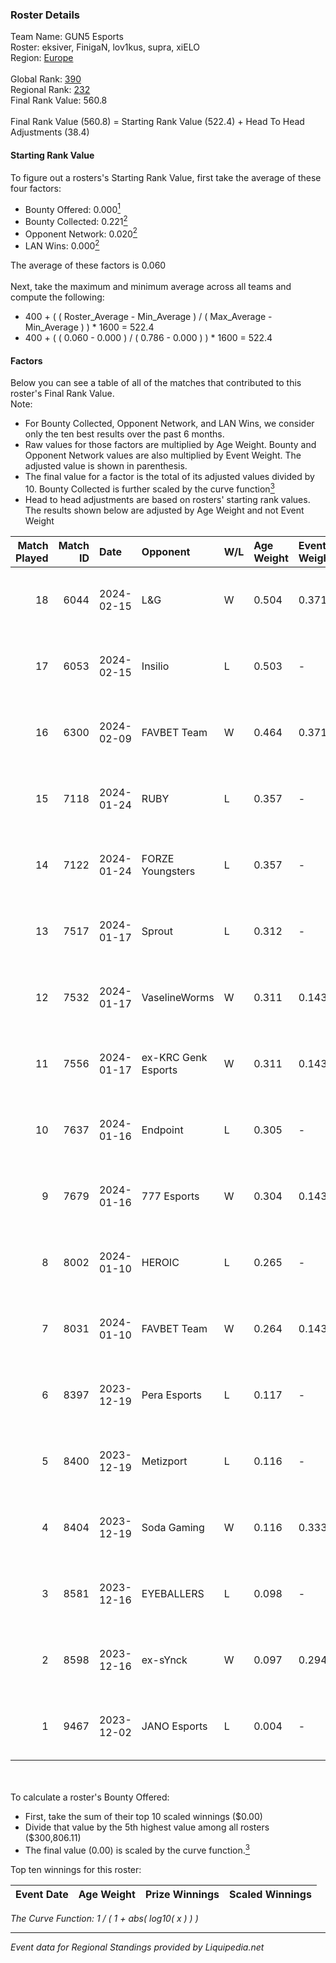 ### Roster Details<br />
Team Name: GUN5 Esports<br />
Roster: eksiver, FinigaN, lov1kus, supra, xiELO<br />
Region: [Europe]( ../standings_europe.md)<br />
<br />
Global Rank: [390](../standings_global.md)<br />
Regional Rank: [232]( ../standings_europe.md)<br />
Final Rank Value:  560.8<br />
<br />
Final Rank Value (560.8) = Starting Rank Value (522.4) + Head To Head Adjustments (38.4)<br />

#### Starting Rank Value<br />
To figure out a rosters's Starting Rank Value, first take the average of these four factors:<br />
- Bounty Offered: 0.000[<sup>1</sup>](#table2)
- Bounty Collected: 0.221[<sup>2</sup>](#table1)
- Opponent Network: 0.020[<sup>2</sup>](#table1)
- LAN Wins: 0.000[<sup>2</sup>](#table1)

The average of these factors is 0.060<br />
<br />
Next, take the maximum and minimum average across all teams and compute the following:<br />
- 400 + ( ( Roster_Average - Min_Average ) / ( Max_Average - Min_Average ) ) * 1600 = 522.4
- 400 + ( ( 0.060 - 0.000 ) / ( 0.786 - 0.000 ) ) * 1600 = 522.4


#### Factors<br />
Below you can see a table of all of the matches that contributed to this roster's Final Rank Value.<br />
Note:<br />

- For Bounty Collected, Opponent Network, and LAN Wins, we consider only the ten best results over the past 6 months.
- Raw values for those factors are multiplied by Age Weight. Bounty and Opponent Network values are also multiplied by Event Weight. The adjusted value is shown in parenthesis.
- The final value for a factor is the total of its adjusted values divided by 10. Bounty Collected is further scaled by the curve function[<sup>3</sup>](#curveFunction)
- Head to head adjustments are based on rosters' starting rank values. The results shown below are adjusted by Age Weight and not Event Weight
<span id="table1"></span><br />


| Match Played | Match ID | Date       | Opponent            | W/L | Age Weight | Event Weight | Bounty Collected | Opponent Network | LAN Wins  | H2H Adj. | Roster                                   |
| -: | -: | :- | :- | :- | :- | :- | :- | :- | :- | -: | :- |
|           18 |     6044 | 2024-02-15 | L&G                 | W   | 0.504      | 0.371        | 0.000 (0.000)    | 0.029 (0.005)    | 0 (0.000) |     7.22 | eksiver, FinigaN, lov1kus, supra, xiELO  |
|           17 |     6053 | 2024-02-15 | Insilio             | L   | 0.503      | -            | -                | -                | -         |    -1.55 | eksiver, FinigaN, lov1kus, supra, xiELO  |
|           16 |     6300 | 2024-02-09 | FAVBET Team         | W   | 0.464      | 0.371        | 0.008 (0.001)    | 0.666 (0.115)    | 0 (0.000) |    12.07 | eksiver, FinigaN, lov1kus, supra, xiELO  |
|           15 |     7118 | 2024-01-24 | RUBY                | L   | 0.357      | -            | -                | -                | -         |    -1.33 | eksiver, FinigaN, lov1kus, supra, xiELO  |
|           14 |     7122 | 2024-01-24 | FORZE Youngsters    | L   | 0.357      | -            | -                | -                | -         |    -4.12 | eksiver, FinigaN, lov1kus, supra, xiELO  |
|           13 |     7517 | 2024-01-17 | Sprout              | L   | 0.312      | -            | -                | -                | -         |    -4.57 | FinigaN, lov1kus, supra, xiELO, znxxX    |
|           12 |     7532 | 2024-01-17 | VaselineWorms       | W   | 0.311      | 0.143        | 0.000 (0.000)    | 0.424 (0.019)    | 0 (0.000) |     7.14 | FinigaN, lov1kus, supra, xiELO, znxxX    |
|           11 |     7556 | 2024-01-17 | ex-KRC Genk Esports | W   | 0.311      | 0.143        | 0.000 (0.000)    | 0.120 (0.005)    | 0 (0.000) |     6.33 | FinigaN, lov1kus, supra, xiELO, znxxX    |
|           10 |     7637 | 2024-01-16 | Endpoint            | L   | 0.305      | -            | -                | -                | -         |    -0.92 | FinigaN, lov1kus, supra, xiELO, znxxX    |
|            9 |     7679 | 2024-01-16 | 777 Esports         | W   | 0.304      | 0.143        | 0.029 (0.001)    | 0.463 (0.020)    | 0 (0.000) |     7.44 | FinigaN, lov1kus, supra, xiELO, znxxX    |
|            8 |     8002 | 2024-01-10 | HEROIC              | L   | 0.265      | -            | -                | -                | -         |    -0.01 | FinigaN, lov1kus, supra, xiELO, znxxX    |
|            7 |     8031 | 2024-01-10 | FAVBET Team         | W   | 0.264      | 0.143        | 0.008 (0.000)    | 0.666 (0.025)    | 0 (0.000) |     7.16 | FinigaN, lov1kus, supra, xiELO, znxxX    |
|            6 |     8397 | 2023-12-19 | Pera Esports        | L   | 0.117      | -            | -                | -                | -         |    -0.36 | FinigaN, lov1kus, ResoLuxe, supra, xiELO |
|            5 |     8400 | 2023-12-19 | Metizport           | L   | 0.116      | -            | -                | -                | -         |    -0.28 | FinigaN, lov1kus, ResoLuxe, supra, xiELO |
|            4 |     8404 | 2023-12-19 | Soda Gaming         | W   | 0.116      | 0.333        | 0.000 (0.000)    | 0.098 (0.004)    | 0 (0.000) |     2.33 | FinigaN, lov1kus, ResoLuxe, supra, xiELO |
|            3 |     8581 | 2023-12-16 | EYEBALLERS          | L   | 0.098      | -            | -                | -                | -         |    -0.31 | FinigaN, lov1kus, ResoLuxe, supra, xiELO |
|            2 |     8598 | 2023-12-16 | ex-sYnck            | W   | 0.097      | 0.294        | 0.000 (0.000)    | 0.206 (0.006)    | 0 (0.000) |     2.24 | FinigaN, lov1kus, ResoLuxe, supra, xiELO |
|            1 |     9467 | 2023-12-02 | JANO Esports        | L   | 0.004      | -            | -                | -                | -         |    -0.03 | FinigaN, lov1kus, ResoLuxe, supra, xiELO |

<br />
<span id="table2"></span><br />
To calculate a roster's Bounty Offered:<br />

- First, take the sum of their top 10 scaled winnings ($0.00)
- Divide that value by the 5th highest value among all rosters ($300,806.11)
- The final value (0.00) is scaled by the curve function.[<sup>3</sup>](#curveFunction)

Top ten winnings for this roster:<br />

| Event Date | Age Weight | Prize Winnings | Scaled Winnings |
| :- | -: | :- | :- |


<span id="curveFunction"></span>_The Curve Function: 1 / ( 1 + abs( log10( x ) ) )_<br />

---
_Event data for Regional Standings provided by Liquipedia.net_<br />
